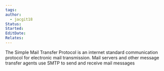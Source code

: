 ```yaml
---
tags: 
author:
  - jacgit18
Status: 
Started: 
EditDate: 
Relates:
---
```

The Simple Mail Transfer Protocol is an internet standard communication protocol for electronic mail transmission. Mail servers and other message transfer agents use SMTP to send and receive mail messages